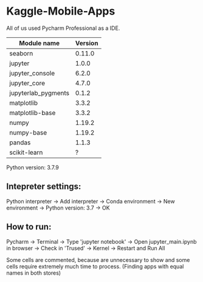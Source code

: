 # Kaggle-Mobile-Apps

All of us used Pycharm Professional as a IDE.

| Module name  | Version |
| ------------- | ------------- |
| seaborn | 0.11.0  |
| jupyter  | 1.0.0  |
| jupyter_console  | 6.2.0  |
| jupyter_core  | 4.7.0 |
| jupyterlab_pygments  | 0.1.2  |
| matplotlib | 3.3.2  |
| matplotlib-base  | 3.3.2 |
| numpy  | 1.19.2 |
| numpy-base  | 1.19.2 |
| pandas  | 1.1.3 |
| scikit-learn  | ?  |

Python version: 3.7.9

## Intepreter settings:

Python interpreter -> Add interpreter -> Conda environment -> New environment -> Python version: 3.7 -> OK

## How to run:

Pycharm -> Terminal -> Type 'jupyter notebook' -> Open jupyter_main.ipynb in browser -> Check in 'Trused' -> Kernel -> Restart and Run All

Some cells are commented, because are unnecessary to show and some cells require extremely much time to process. (Finding apps with equal names in both stores)
